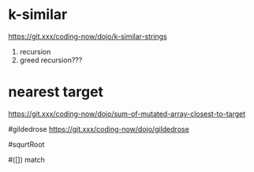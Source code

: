 #  k-similar
https://git.xxx/coding-now/dojo/k-similar-strings
1. recursion
2. greed recursion???

# nearest target
https://git.xxx/coding-now/dojo/sum-of-mutated-array-closest-to-target



#gildedrose
https://git.xxx/coding-now/dojo/gildedrose

#squrtRoot

#([]) match
